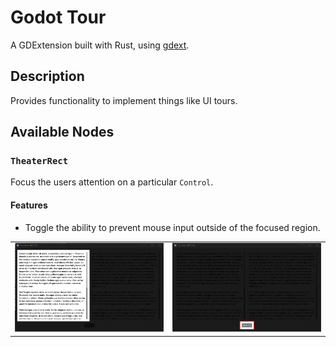 # Godot Tour
A GDExtension built with Rust, using [gdext](https://github.com/godot-rust/gdext).

## Description
Provides functionality to implement things like UI tours.

## Available Nodes
### `TheaterRect`
Focus the users attention on a particular `Control`.<br>
#### Features
- Toggle the ability to prevent mouse input outside of the focused region.
<table>
  <tr>
    <td><img src="docs/images/TheaterRect.png"></td>
    <td><img src="docs/images/TheaterRect-Outlined.png"></td>
  </tr>
</table>
